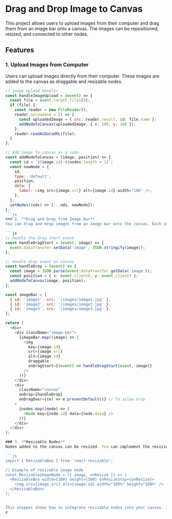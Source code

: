 # Drag and Drop Image to Canvas

This project allows users to upload images from their computer and drag them from an image bar onto a canvas. The images can be repositioned, resized, and connected to other nodes.

## Features

### 1. **Upload Images from Computer**
Users can upload images directly from their computer. These images are added to the canvas as draggable and resizable nodes.

```js
// Image Upload Handler
const handleImageUpload = (event) => {
  const file = event.target.files[0];
  if (file) {
    const reader = new FileReader();
    reader.onloadend = () => {
      const uploadedImage = { src: reader.result, id: file.name };
      addNodeToCanvas(uploadedImage, { x: 100, y: 100 });
    };
    reader.readAsDataURL(file);
  }
};

// Add image to canvas as a node
const addNodeToCanvas = (image, position) => {
  const id = `${image.id}-${nodes.length + 1}`;
  const newNode = {
    id,
    type: 'default',
    position,
    data: {
      label: <img src={image.src} alt={image.id} width="100" />,
    },
  };
  setNodes((nds) => [...nds, newNode]);
};
```js
### 2. **Drag and Drop from Image Bar**
You can drag and drop images from an image bar onto the canvas. Each image in the bar can be dragged to the desired location on the canvas.

```js
// Handle the drag start event
const handleDragStart = (event, image) => {
  event.dataTransfer.setData('image', JSON.stringify(image));
};

// Handle drop event on canvas
const handleDrop = (event) => {
  const image = JSON.parse(event.dataTransfer.getData('image'));
  const position = { x: event.clientX, y: event.clientY };
  addNodeToCanvas(image, position);
};

const imageBar = [
  { id: 'image1', src: '/images/image1.jpg' },
  { id: 'image2', src: '/images/image2.jpg' },
  { id: 'image3', src: '/images/image3.jpg' },
];

return (
  <div>
    <div className="image-bar">
      {imageBar.map((image) => (
        <img
          key={image.id}
          src={image.src}
          alt={image.id}
          draggable
          onDragStart={(event) => handleDragStart(event, image)}
        />
      ))}
    </div>
    <div
      className="canvas"
      onDrop={handleDrop}
      onDragOver={(e) => e.preventDefault()} // To allow drop
    >
      {nodes.map((node) => (
        <Node key={node.id} data={node.data} />
      ))}
    </div>
  </div>
);

### 3. **Resizable Nodes**
Nodes added to the canvas can be resized. You can implement the resizing functionality using libraries like `react-resizable` or custom handlers.

```js
import { ResizableBox } from 'react-resizable';

// Example of resizable image node
const ResizableImageNode = ({ image, onResize }) => (
  <ResizableBox width={100} height={100} onResizeStop={onResize}>
    <img src={image.src} alt={image.id} width="100%" height="100%" />
  </ResizableBox>
);


This snippet shows how to integrate resizable nodes into your canvas. It utilizes the `react-resizable` package to make nodes resizable using the `ResizableBox` component. You can replace the image and other properties as needed.
#

